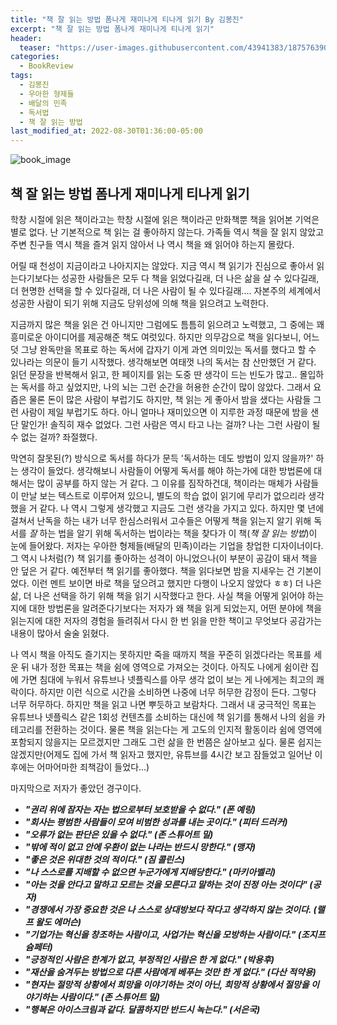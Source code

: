 ```yaml
---
title: "책 잘 읽는 방법 폼나게 재미나게 티나게 읽기 By 김봉진"
excerpt: "책 잘 읽는 방법 폼나게 재미나게 티나게 읽기"
header:
  teaser: "https://user-images.githubusercontent.com/43941383/187576390-9994cdeb-48f0-480b-a487-aeafc8d98d67.png"
categories:
  - BookReview
tags:
  - 김봉진
  - 우아한 형제들
  - 배달의 민족
  - 독서법
  - 책 잘 읽는 방법
last_modified_at: 2022-08-30T01:36:00-05:00
---
```


![book_image](https://user-images.githubusercontent.com/43941383/187576390-9994cdeb-48f0-480b-a487-aeafc8d98d67.png)

## 책 잘 읽는 방법 폼나게 재미나게 티나게 읽기

학창 시절에 읽은 책이라고는 학창 시절에 읽은 책이라곤 만화책뿐 책을 읽어본 기억은 별로 없다. 난 기본적으로 책 읽는 걸 좋아하지 않는다. 가족들 역시 책을 잘 읽지 않았고 주변 친구들 역시 책을 즐겨 읽지 않아서 나 역시 책을 왜 읽어야 하는지 몰랐다.

어릴 때 천성이 지금이라고 나아지지는 않았다. 지금 역시 책 읽기가 진심으로 좋아서 읽는다기보다는 성공한 사람들은 모두 다 책을 읽었다길래, 더 나은 삶을 살 수 있다길래, 더 현명한 선택을 할 수 있다길래, 더 나은 사람이 될 수 있다길래.... 자본주의 세계에서 성공한 사람이 되기 위해 지금도 당위성에 의해 책을 읽으려고 노력한다.

지금까지 많은 책을 읽은 건 아니지만 그럼에도 틈틈히 읽으려고 노력했고, 그 중에는 꽤 흥미로운 아이디어를 제공해준 책도 여럿있다. 하지만 의무감으로 책을 읽다보니, 어느 덧 그냥 완독만을 목표로 하는 독서에 갑자기 이게 과연 의미있는 독서를 했다고 할 수 있나라는 의문이 들기 시작했다. 생각해보면 여태껏 나의 독서는 참 산만했던 거 같다. 읽던 문장을 반복해서 읽고, 한 페이지를 읽는 도중 딴 생각이 드는 빈도가 많고.. 몰입하는 독서를 하고 싶었지만, 나의 뇌는 그런 순간을 허용한 순간이 많이 않았다. 그래서 요즘은 물론 돈이 많은 사람이 부럽기도 하지만, 책 읽는 게 좋아서 밤을 샜다는 사람들 그런 사람이 제일 부럽기도 하다. 아니 얼마나 재미있으면 이 지루한 과정 때문에 밤을 샌단 말인가! 솔직히 재수 없었다. 그런 사람은 역시 타고 나는 걸까? 나는 그런 사람이 될 수 없는 걸까? 좌절했다.

막연히 잘못된(?) 방식으로 독서를 하다가 문득 '독서하는 데도 방법이 있지 않을까?' 하는 생각이 들었다. 생각해보니 사람들이 어떻게 독서를 해야 하는가에 대한 방법론에 대해서는 많이 공부를 하지 않는 거 같다. 그 이유를 짐작하건대, 책이라는 매체가 사람들이 만날 보는 텍스트로 이루어져 있으니, 별도의 학습 없이 읽기에 무리가 없으리라 생각했을 거 같다. 나 역시 그렇게 생각했고 지금도 그런 생각을 가지고 있다. 하지만 몇 년에 걸쳐서 난독을 하는 내가 너무 한심스러워서 고수들은 어떻게 책을 읽는지 알기 위해 독서를 *잘* 하는 법을 알기 위해 독서하는 법이라는 책을 찾다가 이 책(*책 잘 읽는 방법*)이 눈에 들어왔다. 저자는 우아한 형제들(배달의 민족)이라는 기업을 창업한 디자이너이다. 그 역시 나처럼(?) 책 읽기를 좋아하는 성격이 아니었으나(이 부분이 공감이 돼서 책을 안 덮은 거 같다. 예전부터 책 읽기를 좋아했다. 책을 읽다보면 밤을 지새우는 건 기본이었다. 이런 멘트 보이면 바로 책을 덮으려고 했지만 다행이 나오지 않았다 ㅎㅎ) 더 나은 삶, 더 나은 선택을 하기 위해 책을 읽기 시작했다고 한다. 사실 책을 어떻게 읽어야 하는지에 대한 방법론을 알려준다기보다는 저자가 왜 책을 읽게 되었는지, 어떤 분야에 책을 읽는지에 대한 저자의 경험을 들려줘서 다시 한 번 읽을 만한 책이고 무엇보다 공감가는 내용이 많아서 술술 읽혔다.

나 역시 책을 아직도 즐기지는 못하지만 죽을 때까지 책을 꾸준히 읽겠다라는 목표를 세운 뒤 내가 정한 목표는 책을 쉼에 영역으로 가져오는 것이다. 아직도 나에게 쉼이란 집에 가면 침대에 누워서 유튜브나 넷플릭스를 아무 생각 없이 보는 게 나에게는 최고의 쾌락이다. 하지만 이런 식으로 시간을 소비하면 나중에 너무 허무한 감정이 든다. 그렇다 너무 허무하다. 하지만 책을 읽고 나면 뿌듯하고 보람차다. 그래서 내 궁극적인 목표는 유튜브나 넷플릭스 같은 1회성 컨텐츠를 소비하는 대신에 책 읽기를 통해서 나의 쉼을 카테고리를 전환하는 것이다. 물론 책을 읽는다는 게 고도의 인지적 활동이라 쉼에 영역에 포함되지 않을지는 모르겠지만 그래도 그런 삶을 한 번쯤은 살아보고 싶다. 물론 쉽지는 않겠지만(어제도 집에 가서 책 읽자고 했지만, 유튜브를 4시간 보고 잠들었고 일어난 이후에는 어마어마한 죄책감이 들었다...)

마지막으로 저자가 좋았던 경구이다.

* ***"권리 위에 잠자는 자는 법으로부터 보호받을 수 없다." (폰 예링)***
* ***"회사는 평범한 사람들이 모여 비범한 성과를 내는 곳이다." (피터 드러커)***
* ***"오류가 없는 판단은 있을 수 없다." (존 스튜어트 밀)***
* ***"밖에 적이 없고 안에 우환이 없는 나라는 반드시 망한다." (맹자)***
* ***"좋은 것은 위대한 것의 적이다." (짐 콜린스)***
* ***"나 스스로를 지배할 수 없으면 누군가에게 지배당한다." (마키아벨리)***
* ***"아는 것을 안다고 말하고 모르는 것을 모른다고 말하는 것이 진정 아는 것이다" (공자)***
* ***"경쟁에서 가장 중요한 것은 나 스스로 상대방보다 작다고 생각하지 않는 것이다. (랠프 왈도 에머슨)***
* ***"기업가는 혁신을 창조하는 사람이고, 사업가는 혁신을 모방하는 사람이다." (조지프 슘페터)***
* ***"긍정적인 사람은 한계가 없고, 부정적인 사람은 한 게 없다." (박용후)***
* ***"재산을 숨겨두는 방법으로 다른 사람에게 베푸는 것만 한 게 없다." (다산 적약용)***
* ***"현자는 절망적 상황에서 희망을 이야기하는 것이 아닌, 희망적 상황에서 절망을 이야기하는 사람이다." (존 스튜어트 밀)***
* ***"행복은 아이스크림과 같다. 달콤하지만 반드시 녹는다." (서은국)***
